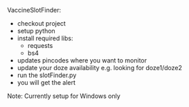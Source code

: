 
VaccineSlotFinder:

- checkout project
- setup python 
- install required libs:
    - requests
    - bs4
- updates pincodes where you want to monitor
- update your doze availability e.g. looking for doze1/doze2
- run the slotFinder.py
- you will get the alert 

Note: Currently setup for Windows only
